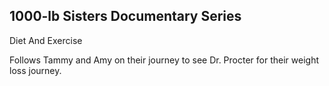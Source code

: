 ## 1000-lb Sisters Documentary Series

Diet And Exercise

Follows Tammy and Amy on their journey to see Dr. Procter for their weight loss journey.